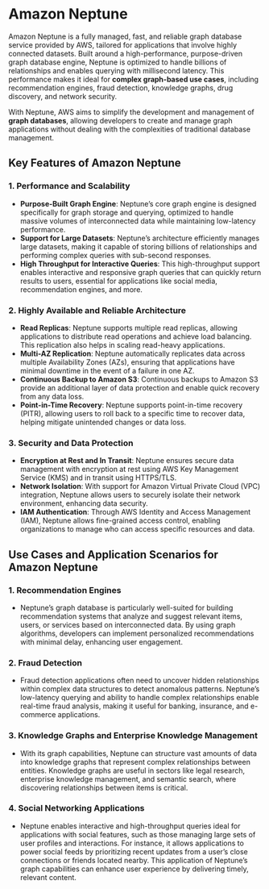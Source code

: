 # Amazon Neptune

Amazon Neptune is a fully managed, fast, and reliable graph database service provided by AWS, tailored for applications that involve highly connected datasets. Built around a high-performance, purpose-driven graph database engine, Neptune is optimized to handle billions of relationships and enables querying with millisecond latency. This performance makes it ideal for **complex graph-based use cases**, including recommendation engines, fraud detection, knowledge graphs, drug discovery, and network security.

With Neptune, AWS aims to simplify the development and management of **graph databases**, allowing developers to create and manage graph applications without dealing with the complexities of traditional database management.

## Key Features of Amazon Neptune

### 1. Performance and Scalability

- **Purpose-Built Graph Engine**: Neptune’s core graph engine is designed specifically for graph storage and querying, optimized to handle massive volumes of interconnected data while maintaining low-latency performance.
- **Support for Large Datasets**: Neptune’s architecture efficiently manages large datasets, making it capable of storing billions of relationships and performing complex queries with sub-second responses.
- **High Throughput for Interactive Queries**: This high-throughput support enables interactive and responsive graph queries that can quickly return results to users, essential for applications like social media, recommendation engines, and more.

### 2. Highly Available and Reliable Architecture

- **Read Replicas**: Neptune supports multiple read replicas, allowing applications to distribute read operations and achieve load balancing. This replication also helps in scaling read-heavy applications.
- **Multi-AZ Replication**: Neptune automatically replicates data across multiple Availability Zones (AZs), ensuring that applications have minimal downtime in the event of a failure in one AZ.
- **Continuous Backup to Amazon S3**: Continuous backups to Amazon S3 provide an additional layer of data protection and enable quick recovery from any data loss.
- **Point-in-Time Recovery**: Neptune supports point-in-time recovery (PITR), allowing users to roll back to a specific time to recover data, helping mitigate unintended changes or data loss.

### 3. Security and Data Protection

- **Encryption at Rest and In Transit**: Neptune ensures secure data management with encryption at rest using AWS Key Management Service (KMS) and in transit using HTTPS/TLS.
- **Network Isolation**: With support for Amazon Virtual Private Cloud (VPC) integration, Neptune allows users to securely isolate their network environment, enhancing data security.
- **IAM Authentication**: Through AWS Identity and Access Management (IAM), Neptune allows fine-grained access control, enabling organizations to manage who can access specific resources and data.

## Use Cases and Application Scenarios for Amazon Neptune

### 1. Recommendation Engines

- Neptune’s graph database is particularly well-suited for building recommendation systems that analyze and suggest relevant items, users, or services based on interconnected data. By using graph algorithms, developers can implement personalized recommendations with minimal delay, enhancing user engagement.

### 2. Fraud Detection

- Fraud detection applications often need to uncover hidden relationships within complex data structures to detect anomalous patterns. Neptune’s low-latency querying and ability to handle complex relationships enable real-time fraud analysis, making it useful for banking, insurance, and e-commerce applications.

### 3. Knowledge Graphs and Enterprise Knowledge Management

- With its graph capabilities, Neptune can structure vast amounts of data into knowledge graphs that represent complex relationships between entities. Knowledge graphs are useful in sectors like legal research, enterprise knowledge management, and semantic search, where discovering relationships between items is critical.

### 4. Social Networking Applications

- Neptune enables interactive and high-throughput queries ideal for applications with social features, such as those managing large sets of user profiles and interactions. For instance, it allows applications to power social feeds by prioritizing recent updates from a user’s close connections or friends located nearby. This application of Neptune’s graph capabilities can enhance user experience by delivering timely, relevant content.
